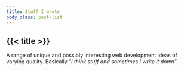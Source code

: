 ```yaml
---
title: Stuff I wrote
body_class: post-list
---
```

<section>
  <div class="container">
    <h1 class="display-title display-title--large">{{< title >}}</h1>
    <p>A range of unique and possibly interesting web development ideas of varying quality. Basically <em>"I think stuff and sometimes I write it down"</em>.</p>
  </div>
</section>